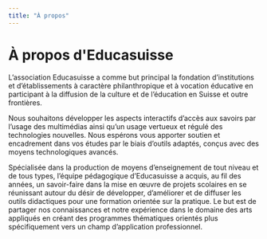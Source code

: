```yaml
---
title: "À propos"
---
```


# À propos d'Educasuisse

L’association Educasuisse a comme but principal la fondation d’institutions et d’établissements à caractère philanthropique et à vocation éducative en participant à la diffusion de la culture et de l’éducation en Suisse et outre frontières.

Nous souhaitons développer les aspects interactifs d’accès aux savoirs par l’usage des multimédias ainsi qu’un usage vertueux et régulé des technologies nouvelles. Nous espérons vous apporter soutien et encadrement dans vos études par le biais d’outils adaptés, conçus avec des moyens technologiques avancés.

Spécialisée dans la production de moyens d’enseignement de tout niveau et de tous types, l’équipe pédagogique d’Educasuisse a acquis, au fil des années, un savoir-faire dans la mise en œuvre de projets scolaires en se réunissant autour du désir de développer, d’améliorer et de diffuser les outils didactiques pour une formation orientée sur la pratique.
Le but est de partager nos connaissances et notre expérience dans le domaine des arts appliqués en créant des programmes thématiques orientés plus spécifiquement vers un champ d’application professionnel.
